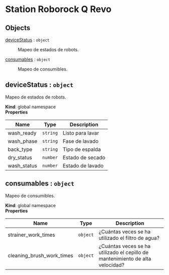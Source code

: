 # Station Roborock Q Revo

## Objects

<dl>
<dt><a href="#deviceStatus">deviceStatus</a> : <code>object</code></dt>
<dd><p>Mapeo de estados de robots.</p>
</dd>
<dt><a href="#consumables">consumables</a> : <code>object</code></dt>
<dd><p>Mapeo de consumibles.</p>
</dd>
</dl>

<a name="deviceStatus"></a>

## deviceStatus : <code>object</code>
Mapeo de estados de robots.

**Kind**: global namespace  
**Properties**

| Name | Type | Description |
| --- | --- | --- |
| wash_ready | <code>string</code> | Listo para lavar |
| wash_phase | <code>string</code> | Fase de lavado |
| back_type | <code>string</code> | Tipo de espalda |
| dry_status | <code>number</code> | Estado de secado |
| wash_status | <code>number</code> | Estado de lavado |

<a name="consumables"></a>

## consumables : <code>object</code>
Mapeo de consumibles.

**Kind**: global namespace  
**Properties**

| Name | Type | Description |
| --- | --- | --- |
| strainer_work_times | <code>object</code> | ¿Cuántas veces se ha utilizado el filtro de agua? |
| cleaning_brush_work_times | <code>object</code> | ¿Cuántas veces se ha utilizado el cepillo de mantenimiento de alta velocidad? |

